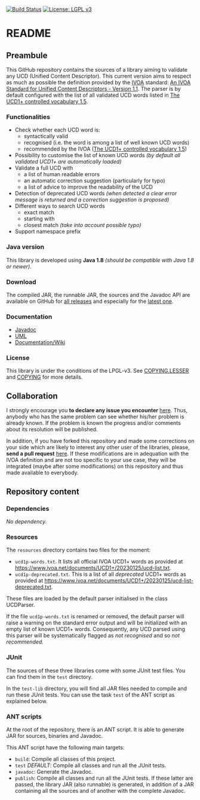 [![Build Status](https://travis-ci.org/gmantele/ucidy.svg?branch=master)](https://travis-ci.org/gmantele/ucidy)
[![License: LGPL v3](https://img.shields.io/badge/License-LGPL%20v3-blue.svg)](http://www.gnu.org/licenses/lgpl-3.0)

README
======

Preambule
---------

This GitHub repository contains the sources of a library aiming to validate any
UCD (Unified Content Descriptor). This current version aims to respect as much
as possible the definition provided by the [IVOA](http://www.ivoa.net/ "International Virtual Observatory Alliance")
standard: [An IVOA Standard for Unified Content Descriptors - Version 1.1](http://www.ivoa.net/documents/cover/UCD-20050812.html).
The parser is by default configured with the list of all validated UCD words
listed in [The UCD1+ controlled vocabulary 1.5](https://ivoa.net/documents/UCD1+/20230125).

### Functionalities

* Check whether each UCD word is:
  - syntactically valid
  - recognised (i.e. the word is among a list of well known UCD words)
  - recommended by the IVOA ([The UCD1+ controlled vocabulary 1.5](https://ivoa.net/documents/UCD1+/20230125))
* Possibility to customise the list of known UCD words
  _(by default all validated UCD1+ are automatically loaded)_
* Validate a full UCD with
  - a list of human readable errors
  - an automatic correction suggestion (particularly for typo)
  - a list of advice to improve the readability of the UCD
* Detection of deprecated UCD words _(when detected a clear error message is
  returned and a correction suggestion is proposed)_
* Different ways to search UCD words
  - exact match
  - starting with
  - closest match _(take into account possible typo)_
* Support namespace prefix

### Java version

This library is developed using **Java 1.8**
_(should be compatible with Java 1.8 or newer)_.

### Download

The compiled JAR, the runnable JAR, the sources and the Javadoc API are
available on GitHub for [all releases](https://github.com/gmantele/ucidy/releases)
and especially for the [latest one](https://github.com/gmantele/ucidy/releases/latest).

### Documentation

* [Javadoc](https://gmantele.github.io/ucidy/)
* [UML](https://github.com/gmantele/ucidy/blob/master/uml/ari_ucidy.jpg)
* [Documentation/Wiki](https://github.com/gmantele/ucidy/wiki)

### License

This library is under the conditions of the LPGL-v3. See
[COPYING.LESSER](https://github.com/gmantele/ucidy/blob/master/COPYING.LESSER)
and [COPYING](https://github.com/gmantele/ucidy/blob/master/COPYING) for more
details. 

Collaboration
-------------

I strongly encourage you **to declare any issue you encounter**
[here](https://github.com/gmantele/ucidy/issues). Thus, anybody who has the same
problem can see whether his/her problem is already known. If the problem is
known the progress and/or comments about its resolution will be published.

In addition, if you have forked this repository and made some corrections on
your side which are likely to interest any other user of the libraries, please,
**send a pull request** [here](https://github.com/gmantele/ucidy/pulls). If
these modifications are in adequation with the IVOA definition and are not too
specific to your use case, they will be integrated (maybe after some
modifications) on this repository and thus made available to everybody.

Repository content
------------------

### Dependencies

_No dependency._

### Resources

The `resources` directory contains two files for the moment:
* `ucd1p-words.txt`. It lists all official IVOA UCD1+ words as provided
  at <https://www.ivoa.net/documents/UCD1+/20230125/ucd-list.txt>.
* `ucd1p-deprecated.txt`. This is a list of all _deprecated_ UCD1+ words as
  provided at <https://www.ivoa.net/documents/UCD1+/20230125/ucd-list-deprecated.txt>.

These files are loaded by the default parser initialised in the class UCDParser.

If the file `ucd1p-words.txt` is renamed or removed, the default parser will
raise a warning on the standard error output and will be initialized with an
empty list of known UCD1+ words. Consequently, any UCD parsed using this parser
will be systematically flagged as _not recognised_ and so _not recommended_.

### JUnit

The sources of these three libraries come with some JUnit test files. You can
find them in the `test` directory.

In the `test-lib` directory, you will find all JAR files needed to compile and
run these JUnit tests. You can use the task `test` of the ANT script as
explained below.

### ANT scripts

At the root of the repository, there is an ANT script. It is able to generate
JAR for sources, binaries and Javadoc.

This ANT script have the following main targets:
* `build`: Compile all classes of this project.
* `test` *DEFAULT*: Compile all classes and run all the JUnit tests.
* `javadoc`: Generate the Javadoc.
* `publish`: Compile all classes and run all the JUnit tests. If these latter
  are passed, the library JAR (also runnable) is generated, in addition of a JAR
  containing all the sources and of another with the complete Javadoc.
